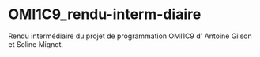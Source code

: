 # OMI1C9_rendu-interm-diaire
Rendu intermédiaire du projet de programmation OMI1C9 d' Antoine Gilson et Soline Mignot.
